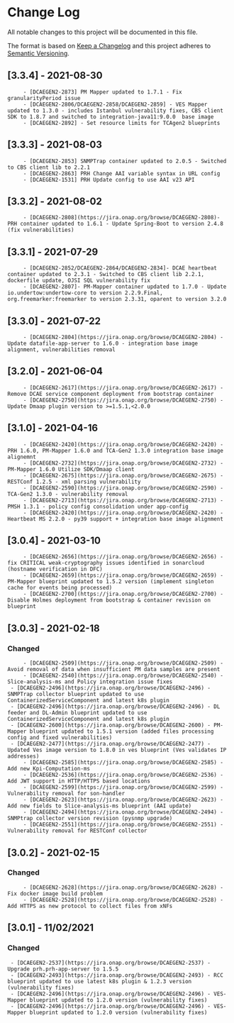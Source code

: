 # Change Log
All notable changes to this project will be documented in this file.

The format is based on [Keep a Changelog](http://keepachangelog.com/)
and this project adheres to [Semantic Versioning](http://semver.org/).

## [3.3.4] - 2021-08-30
         - [DCAEGEN2-2873] PM Mapper updated to 1.7.1 - Fix granularityPeriod issue
         - [DCAEGEN2-2806/DCAEGEN2-2858/DCAEGEN2-2859] - VES Mapper updated to 1.3.0 - includes Istanbul vulnerability fixes, CBS client SDK to 1.8.7 and switched to integration-java11:9.0.0  base image
         - [DCAEGEN2-2892] - Set resource limits for TCAgen2 blueprints

## [3.3.3] - 2021-08-03
         - [DCAEGEN2-2853] SNMPTrap container updated to 2.0.5 - Switched to CBS client lib to 2.2.1
         - [DCAEGEN2-2863] PRH Change AAI variable syntax in URL config
         - [DCAEGEN2-1531] PRH Update config to use AAI v23 API

## [3.3.2] - 2021-08-02
         - [DCAEGEN2-2808](https://jira.onap.org/browse/DCAEGEN2-2808)- PRH container updated to 1.6.1 - Update Spring-Boot to version 2.4.8 (fix vulnerabilities)

## [3.3.1] - 2021-07-29
         - [DCAEGEN2-2852/DCAEGEN2-2864/DCAEGEN2-2834]- DCAE heartbeat container updated to 2.3.1 - Switched to CBS client lib 2.2.1, dockerfile update, OJSI SQL vulnerability fix
         - [DCAEGEN2-2807]- PM-Mapper container updated to 1.7.0 - Update io.undertow:undertow-core to version 2.2.9.Final, org.freemarker:freemarker to version 2.3.31, oparent to version 3.2.0 

## [3.3.0] - 2021-07-22
         - [DCAEGEN2-2804](https://jira.onap.org/browse/DCAEGEN2-2804) - Update datafile-app-server to 1.6.0 - integration base image alignment, vulnerabilities removal

## [3.2.0] - 2021-06-04
         - [DCAEGEN2-2617](https://jira.onap.org/browse/DCAEGEN2-2617) - Remove DCAE service component deployment from bootstrap container
         - [DCAEGEN2-2750](https://jira.onap.org/browse/DCAEGEN2-2750) - Update Dmaap plugin version to >=1.5.1,<2.0.0

## [3.1.0] - 2021-04-16
         - [DCAEGEN2-2420](https://jira.onap.org/browse/DCAEGEN2-2420) - PRH 1.6.0, PM-Mapper 1.6.0 and TCA-Gen2 1.3.0 integration base image alignemnt
         - [DCAEGEN2-2732](https://jira.onap.org/browse/DCAEGEN2-2732) - PM-Mapper 1.6.0 Utilize SDK/Dmaap client
         - [DCAEGEN2-2675](https://jira.onap.org/browse/DCAEGEN2-2675) - RESTConf 1.2.5 - xml parsing vulnerability
         - [DCAEGEN2-2590](https://jira.onap.org/browse/DCAEGEN2-2590) - TCA-Gen2 1.3.0 - vulnerability removal
         - [DCAEGEN2-2713](https://jira.onap.org/browse/DCAEGEN2-2713) - PMSH 1.3.1 - policy config consolidation under app-config
         - [DCAEGEN2-2420](https://jira.onap.org/browse/DCAEGEN2-2420) - Heartbeat MS 2.2.0 - py39 support + integration base image alignment

## [3.0.4] - 2021-03-10
         - [DCAEGEN2-2656](https://jira.onap.org/browse/DCAEGEN2-2656) - fix CRITICAL weak-cryptography issues identified in sonarcloud (hostname verification in DFC)
         - [DCAEGEN2-2659](https://jira.onap.org/browse/DCAEGEN2-2659) - PM-Mapper blueprint updated to 1.5.2 version (implement singleton cache for events being processed)
         - [DCAEGEN2-2700](https://jira.onap.org/browse/DCAEGEN2-2700) - Disable Holmes deployment from bootstrap & container revision on blueprint

## [3.0.3] - 2021-02-18
### Changed
         - [DCAEGEN2-2509](https://jira.onap.org/browse/DCAEGEN2-2509) - Avoid removal of data when insufficient PM data samples are present
         - [DCAEGEN2-2540](https://jira.onap.org/browse/DCAEGEN2-2540) - Slice-analysis-ms and Policy integration issue fixes
	 - [DCAEGEN2-2496](https://jira.onap.org/browse/DCAEGEN2-2496) - SNMPTrap collector blueprint updated to use ContainerizedServiceComponent and latest k8s plugin
	 - [DCAEGEN2-2496](https://jira.onap.org/browse/DCAEGEN2-2496) - DL feeder and DL-Admin blueprint updated to use ContainerizedServiceComponent and latest k8s plugin
	 - [DCAEGEN2-2600](https://jira.onap.org/browse/DCAEGEN2-2600) - PM-Mapper blueprint updated to 1.5.1 version (added files processing config and fixed vulnerabilities)
	 - [DCAEGEN2-2477](https://jira.onap.org/browse/DCAEGEN2-2477) - Updated Ves image version to 1.8.0 in ves blueprint (Ves validates IP addresses)
         - [DCAEGEN2-2585](https://jira.onap.org/browse/DCAEGEN2-2585) - Add new Kpi-Computation-ms
         - [DCAEGEN2-2536](https://jira.onap.org/browse/DCAEGEN2-2536) - Add JWT support in HTTP/HTTPS based locations
         - [DCAEGEN2-2599](https://jira.onap.org/browse/DCAEGEN2-2599) - Vulnerability removal for son-handler
         - [DCAEGEN2-2623](https://jira.onap.org/browse/DCAEGEN2-2623) - Add new fields to Slice-analysis-ms blueprint (AAI update)
         - [DCAEGEN2-2494](https://jira.onap.org/browse/DCAEGEN2-2494) - SNMPtrap collector version revision (pysnmp upgrade)
         - [DCAEGEN2-2551](https://jira.onap.org/browse/DCAEGEN2-2551) - Vulnerability removal for RESTConf collector


## [3.0.2] - 2021-02-15
### Changed
         - [DCAEGEN2-2628](https://jira.onap.org/browse/DCAEGEN2-2628) - Fix docker image build problem
         - [DCAEGEN2-2528](https://jira.onap.org/browse/DCAEGEN2-2528) - Add HTTPS as new protocol to collect files from xNFs

## [3.0.1] - 11/02/2021
### Changed
	 - [DCAEGEN2-2537](https://jira.onap.org/browse/DCAEGEN2-2537) - Upgrade prh.prh-app-server to 1.5.5
	 - [DCAEGEN2-2493](https://jira.onap.org/browse/DCAEGEN2-2493) - RCC blueprint updated to use latest k8s plugin & 1.2.3 version (vulnerability fixes)
	 - [DCAEGEN2-2496](https://jira.onap.org/browse/DCAEGEN2-2496) - VES-Mapper blueprint updated to 1.2.0 version (vulnerability fixes)
	 - [DCAEGEN2-2496](https://jira.onap.org/browse/DCAEGEN2-2496) - VES-Mapper blueprint updated to 1.2.0 version (vulnerability fixes)
